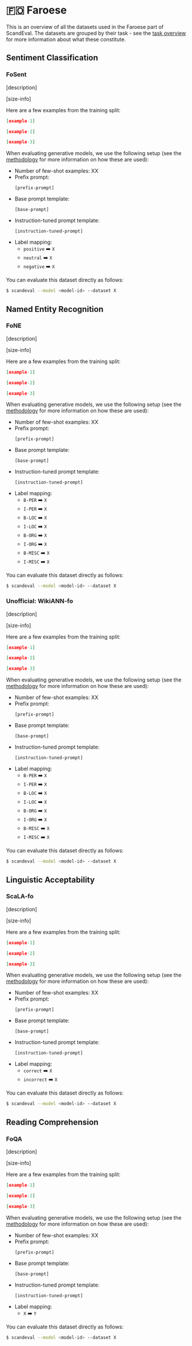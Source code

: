 # 🇫🇴 Faroese

This is an overview of all the datasets used in the Faroese part of ScandEval. The
datasets are grouped by their task - see the [task overview](/tasks) for more
information about what these constitute.


## Sentiment Classification

### FoSent

[description]

[size-info]

Here are a few examples from the training split:

```json
[example-1]
```
```json
[example-2]
```
```json
[example-3]
```

When evaluating generative models, we use the following setup (see the
[methodology](/methodology) for more information on how these are used):

- Number of few-shot examples: XX
- Prefix prompt:
  ```
  [prefix-prompt]
  ```
- Base prompt template:
  ```
  [base-prompt]
  ```
- Instruction-tuned prompt template:
  ```
  [instruction-tuned-prompt]
  ```
- Label mapping:
    - `positive` ➡️ `X`
    - `neutral` ➡️ `X`
    - `negative` ➡️ `X`

You can evaluate this dataset directly as follows:

```bash
$ scandeval --model <model-id> --dataset X
```


## Named Entity Recognition

### FoNE

[description]

[size-info]

Here are a few examples from the training split:

```json
[example-1]
```
```json
[example-2]
```
```json
[example-3]
```

When evaluating generative models, we use the following setup (see the
[methodology](/methodology) for more information on how these are used):

- Number of few-shot examples: XX
- Prefix prompt:
  ```
  [prefix-prompt]
  ```
- Base prompt template:
  ```
  [base-prompt]
  ```
- Instruction-tuned prompt template:
  ```
  [instruction-tuned-prompt]
  ```
- Label mapping:
    - `B-PER` ➡️ `X`
    - `I-PER` ➡️ `X`
    - `B-LOC` ➡️ `X`
    - `I-LOC` ➡️ `X`
    - `B-ORG` ➡️ `X`
    - `I-ORG` ➡️ `X`
    - `B-MISC` ➡️ `X`
    - `I-MISC` ➡️ `X`

You can evaluate this dataset directly as follows:

```bash
$ scandeval --model <model-id> --dataset X
```


### Unofficial: WikiANN-fo

[description]

[size-info]

Here are a few examples from the training split:

```json
[example-1]
```
```json
[example-2]
```
```json
[example-3]
```

When evaluating generative models, we use the following setup (see the
[methodology](/methodology) for more information on how these are used):

- Number of few-shot examples: XX
- Prefix prompt:
  ```
  [prefix-prompt]
  ```
- Base prompt template:
  ```
  [base-prompt]
  ```
- Instruction-tuned prompt template:
  ```
  [instruction-tuned-prompt]
  ```
- Label mapping:
    - `B-PER` ➡️ `X`
    - `I-PER` ➡️ `X`
    - `B-LOC` ➡️ `X`
    - `I-LOC` ➡️ `X`
    - `B-ORG` ➡️ `X`
    - `I-ORG` ➡️ `X`
    - `B-MISC` ➡️ `X`
    - `I-MISC` ➡️ `X`

You can evaluate this dataset directly as follows:

```bash
$ scandeval --model <model-id> --dataset X
```


## Linguistic Acceptability

### ScaLA-fo

[description]

[size-info]

Here are a few examples from the training split:

```json
[example-1]
```
```json
[example-2]
```
```json
[example-3]
```

When evaluating generative models, we use the following setup (see the
[methodology](/methodology) for more information on how these are used):

- Number of few-shot examples: XX
- Prefix prompt:
  ```
  [prefix-prompt]
  ```
- Base prompt template:
  ```
  [base-prompt]
  ```
- Instruction-tuned prompt template:
  ```
  [instruction-tuned-prompt]
  ```
- Label mapping:
    - `correct` ➡️ `X`
    - `incorrect` ➡️ `X`

You can evaluate this dataset directly as follows:

```bash
$ scandeval --model <model-id> --dataset X
```


## Reading Comprehension

### FoQA

[description]

[size-info]

Here are a few examples from the training split:

```json
[example-1]
```
```json
[example-2]
```
```json
[example-3]
```

When evaluating generative models, we use the following setup (see the
[methodology](/methodology) for more information on how these are used):

- Number of few-shot examples: XX
- Prefix prompt:
  ```
  [prefix-prompt]
  ```
- Base prompt template:
  ```
  [base-prompt]
  ```
- Instruction-tuned prompt template:
  ```
  [instruction-tuned-prompt]
  ```
- Label mapping:
    - `X` ➡️ `Y`

You can evaluate this dataset directly as follows:

```bash
$ scandeval --model <model-id> --dataset X
```
